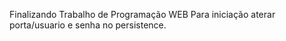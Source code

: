 ﻿Finalizando Trabalho de Programação WEB
Para iniciação aterar porta/usuario e senha no persistence.